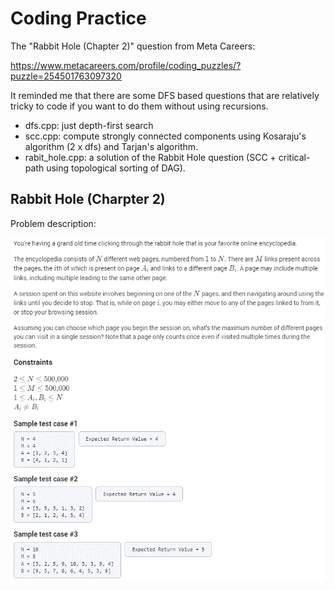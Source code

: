 # Coding Practice

The "Rabbit Hole (Chapter 2)" question from Meta Careers:

https://www.metacareers.com/profile/coding_puzzles/?puzzle=254501763097320

It reminded me that there are some DFS based questions that are relatively tricky to code if you want to do them without using recursions.

* dfs.cpp: just depth-first search
* scc.cpp: compute strongly connected components using Kosaraju's algorithm (2 x dfs) and Tarjan's algorithm.
* rabit_hole.cpp: a solution of the Rabbit Hole question (SCC + critical-path using topological sorting of DAG).


## Rabbit Hole (Charpter 2) 

Problem description:

![](screen.gif)
